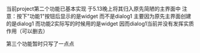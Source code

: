 当前project第二个功能已基本实现
于5.13晚上将其归入原先简陋的主界面中
注意：按下"功能1"按钮后显示的是widget 而不是dialog1
主要因为原先主界面创建的是dialog1 而功能2实际写的时候用的是widget 因而dialog1当前并没有发挥实质作用（可以删去）

第三个功能暂时只写了一点点